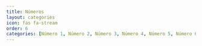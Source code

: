 ```yaml
---
title: Números
layout: categories
icon: fas fa-stream
order: 6
categories: [Número 1, Número 2, Número 3, Número 4, Número 5, Número 6, Número 7, Número 8, Número 9, Número 10, Número 11, Número 12, Número 13, Número 14, Número 15, Número 16, Número 17, Número 18, Número 19, Número 20, Número 21, Número 22, Número 23, Número 24, Número 25, Número 26, Número 27, Número 28, Número 29, Número 30, Número 31, Número 32, Número 33, Número 34, Número 35, Número 36, Número 37, Número 38, Número 39, Número 40, Número 41, Número 42, , Número 43, Número 44, Número 45, Número 46, Número 47]
---
```

